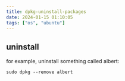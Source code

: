```yaml
---
title: dpkg-uninstall-packages
date: 2024-01-15 01:10:05
tags: ["os", "ubuntu"]
---
```

## uninstall 

for example, uninstall something called albert:

```
sudo dpkg --remove albert
```

